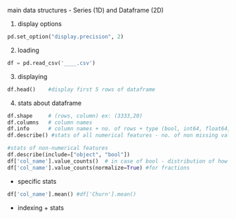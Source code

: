 main data structures - Series (1D) and Dataframe (2D)

1. display options
```python
pd.set_option("display.precision", 2)

```
2. loading
```python
df = pd.read_csv('____.csv')
```

3. displaying 
```python
df.head()    #display first 5 rows of dataframe
```

4. stats about dataframe
```python
df.shape     # (rows, column) ex: (3333,20)
df.columns   # column names
df.info      # column names + no. of rows + type (bool, int64, float64, object) - CAN FIND IF MISSING ENTRIES (don't match up to no. of rows in shape)
df.describe() #stats of all numerical features - no. of non missing values(Count), mean, std dev, range, median, 0.25 and 0.75 quartiles

#stats of non-numerical features
df.describe(include=["object", "bool"])
df['col_name'].value_counts()  # in case of bool - distribution of how many rows have 0, and how many are 1
df['col_name'].value_counts(normalize=True) #for fractions

```
- specific stats 
```python
df['col_name'].mean() #df['Churn'].mean()
```

- indexing + stats
```python


```

